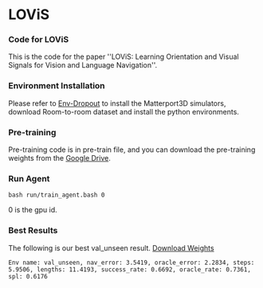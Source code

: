 # LOViS

### Code for LOViS
This is the code for the paper ''LOViS: Learning Orientation and Visual Signals for  Vision and Language Navigation''.

### Environment Installation
Please refer to [Env-Dropout](https://github.com/airsplay/R2R-EnvDrop) to install the Matterport3D simulators, download Room-to-room dataset and install the python environments. 

### Pre-training 
Pre-training code is in pre-train file, and you can download the pre-training weights from the [Google Drive](https://drive.google.com/drive/folders/1RgK4byPL0CCjWMD4YnprJf-3R9OzXOPZ?usp=sharing).


### Run Agent

    bash run/train_agent.bash 0
   
   0 is the gpu id.
   

### Best Results
The following is our best val_unseen result.  [Download Weights](https://drive.google.com/drive/folders/1d24Z2aGRuFF8oQUH5fJdPRLvDnX50hxp?usp=sharing)

    Env name: val_unseen, nav_error: 3.5419, oracle_error: 2.2834, steps: 5.9506, lengths: 11.4193, success_rate: 0.6692, oracle_rate: 0.7361, spl: 0.6176

